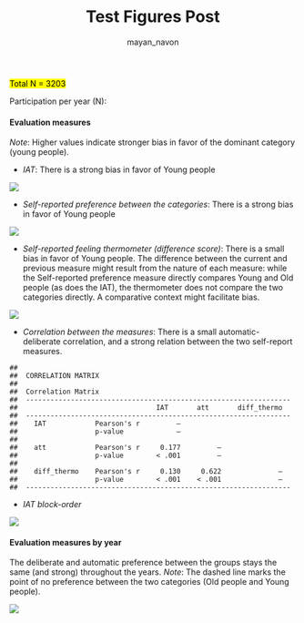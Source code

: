 ﻿---
layout: post
title: Test Figures Post
author: mayan_navon
tags: age-iat israel
---

<mark>Total N = 3203

Participation per year (N):

#### **Evaluation measures**

*Note*: Higher values indicate stronger bias in favor of the dominant
category (young people).

-   *IAT*: There is a strong bias in favor of Young people

![](/pi-blog-international/images/example_file_files/figure-markdown_strict/unnamed-chunk-2-1.png)

-   *Self-reported preference between the categories*: There is a strong
    bias in favor of Young people

![](/pi-blog-international/images/example_file_files/figure-markdown_strict/unnamed-chunk-3-1.png)

-   *Self-reported feeling thermometer (difference score)*: There is a
    small bias in favor of Young people. The difference between the
    current and previous measure might result from the nature of each
    measure: while the Self-reported preference measure directly
    compares Young and Old people (as does the IAT), the thermometer
    does not compare the two categories directly. A comparative context
    might facilitate bias.

![](/pi-blog-international/images/example_file_files/figure-markdown_strict/unnamed-chunk-4-1.png)

-   *Correlation between the measures*: There is a small
    automatic-deliberate correlation, and a strong relation between the
    two self-report measures.

<!-- -->

    ## 
    ##  CORRELATION MATRIX
    ## 
    ##  Correlation Matrix                                                
    ##  ----------------------------------------------------------------- 
    ##                                  IAT       att       diff_thermo   
    ##  ----------------------------------------------------------------- 
    ##    IAT            Pearson's r         —                            
    ##                   p-value             —                            
    ##                                                                    
    ##    att            Pearson's r     0.177         —                  
    ##                   p-value        < .001         —                  
    ##                                                                    
    ##    diff_thermo    Pearson's r     0.130     0.622              —   
    ##                   p-value        < .001    < .001              —   
    ##  -----------------------------------------------------------------

-   *IAT block-order*

![](/pi-blog-international/images/example_file_files/figure-markdown_strict/unnamed-chunk-6-1.png)

#### **Evaluation measures by year**

The deliberate and automatic preference between the groups stays the
same (and strong) throughout the years. *Note*: The dashed line marks
the point of no preference between the two categories (Old people and
Young people).

![](/pi-blog-international/images/example_file_files/figure-markdown_strict/unnamed-chunk-7-1.png)

